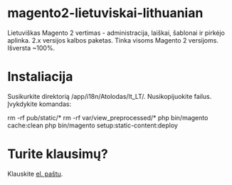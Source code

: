 # magento2-lietuviskai-lithuanian
Lietuviškas Magento 2 vertimas - administracija, laiškai, šablonai ir pirkėjo aplinka. 2.x versijos kalbos paketas. Tinka visoms Magento 2 versijoms. Išversta ~100%.

# Instaliacija
Susikurkite direktorią /app/i18n/Atolodas/lt_LT/.
Nusikopijuokite failus.
Įvykdykite komandas:

rm -rf pub/static/*
rm -rf var/view_preprocessed/*
php bin/magento cache:clean
php bin/magento setup:static-content:deploy

# Turite klausimų?
Klauskite [el. paštu](https://www.kaiptik.lt/sukurti-svetaine?paslauga=magento2-vertimas).

